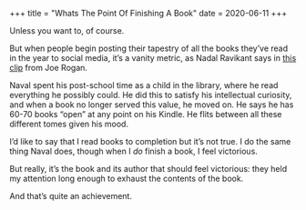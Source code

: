+++
title = "Whats The Point Of Finishing A Book"
date = 2020-06-11
+++

Unless you want to, of course. 

But when people begin posting their tapestry of all the books they’ve read in the year to social media, it’s a vanity metric, as Nadal Ravikant says in [this clip][1] from Joe Rogan.

Naval spent his post-school time as a child in the library, where he read everything he possibly could. He did this to satisfy his intellectual curiosity, and when a book no longer served this value, he moved on. He says he has 60-70 books “open” at any point on his Kindle. He flits between all these different tomes given his mood.

I’d like to say that I read books to completion but it’s not true. I do the same thing Naval does, though when I _do_ finish a book, I feel victorious. 

But really, it’s the book and its author that should feel victorious: they held my attention long enough to exhaust the contents of the book.

And that’s quite an achievement.

 [1]: https://www.youtube.com/watch?v=ywfx3Um3dsg